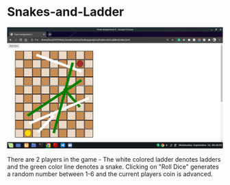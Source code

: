 # Snakes-and-Ladder
![alt text](https://github.com/mondalbidisha/Snakes-and-Ladder/blob/master/public/snakes-ladders-ui.png?raw=true)

There are 2 players in the game - 
The white colored ladder denotes ladders and the green color line denotes a snake.
Clicking on "Roll Dice" generates a random number between 1-6 and the current players coin is advanced. 
